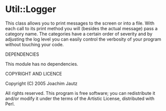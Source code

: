 Util::Logger
============

This class allows you to print messages to the screen or into a file. With each
call to its print method you will (besides the actual message) pass a category
name. The categories have a certain order of severity and by adjusting the log
level you can easily control the verbosity of your program without touching your
code.



DEPENDENCIES

This module has no dependencies.



COPYRIGHT AND LICENCE

Copyright (C) 2005 Joachim Jautz

All rights reserved. This program is free software; you can redistribute it
and/or modify it under the terms of the Artistic License, distributed with
Perl.
